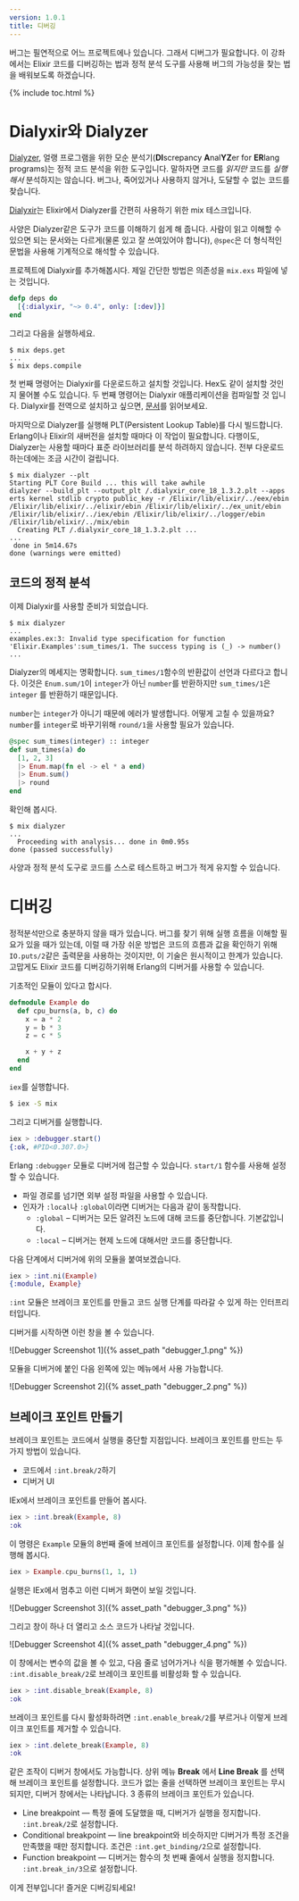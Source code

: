 ```yaml
---
version: 1.0.1
title: 디버깅
---
```


버그는 필연적으로 어느 프로젝트에나 있습니다. 그래서 디버그가 필요합니다. 이 강좌에서는 Elixir 코드를 디버깅하는 법과 정적 분석 도구를 사용해 버그의 가능성을 찾는 법을 배워보도록 하겠습니다.

{% include toc.html %}

# Dialyxir와 Dialyzer

[Dialyzer](http://erlang.org/doc/man/dialyzer.html), 얼랭 프로그램을 위한 모순 분석기(**DI**screpancy **A**nal**YZ**er for **ER**lang programs)는 정적 코드 분석을 위한 도구입니다. 말하자면 코드를 _읽지만_  코드를 _실행해서_ 분석하지는 않습니다. 버그나, 죽어있거나 사용하지 않거나, 도달할 수 없는 코드를 찾습니다.

[Dialyxir](https://github.com/jeremyjh/dialyxir)는 Elixir에서 Dialyzer를 간편히 사용하기 위한 mix 테스크입니다.

사양은 Dialyzer같은 도구가 코드를 이해하기 쉽게 해 줍니다. 사람이 읽고 이해할 수 있으면 되는 문서와는 다르게(물론 있고 잘 쓰여있어야 합니다), `@spec`은 더 형식적인 문법을 사용해 기계적으로 해석할 수 있습니다.


프로젝트에 Dialyxir를 추가해봅시다. 제일 간단한 방법은 의존성을 `mix.exs` 파일에 넣는 것입니다.

```elixir
defp deps do
  [{:dialyxir, "~> 0.4", only: [:dev]}]
end
```

그리고 다음을 실행하세요.

```shell
$ mix deps.get
...
$ mix deps.compile
```

첫 번째 명령어는 Dialyxir를 다운로드하고 설치할 것입니다. Hex도 같이 설치할 것인지 물어볼 수도 있습니다. 두 번째 명령어는 Dialyxir 애플리케이션을 컴파일할 것 입니다. Dialyxir를 전역으로 설치하고 싶으면, [문서](https://github.com/jeremyjh/dialyxir#installation)를 읽어보세요.

마지막으로 Dialyzer를 실행해 PLT(Persistent Lookup Table)를 다시 빌드합니다. Erlang이나 Elixir의 새버전을 설치할 때마다 이 작업이 필요합니다. 다행이도, Dialyzer는 사용할 때마다 표준 라이브러리를 분석 하려하지 않습니다. 전부 다운로드하는데에는 조금 시간이 걸립니다.

```shell
$ mix dialyzer --plt
Starting PLT Core Build ... this will take awhile
dialyzer --build_plt --output_plt /.dialyxir_core_18_1.3.2.plt --apps erts kernel stdlib crypto public_key -r /Elixir/lib/elixir/../eex/ebin /Elixir/lib/elixir/../elixir/ebin /Elixir/lib/elixir/../ex_unit/ebin /Elixir/lib/elixir/../iex/ebin /Elixir/lib/elixir/../logger/ebin /Elixir/lib/elixir/../mix/ebin
  Creating PLT /.dialyxir_core_18_1.3.2.plt ...
...
 done in 5m14.67s
done (warnings were emitted)
```

## 코드의 정적 분석

이제 Dialyxir를 사용할 준비가 되었습니다.

```shell
$ mix dialyzer
...
examples.ex:3: Invalid type specification for function 'Elixir.Examples':sum_times/1. The success typing is (_) -> number()
...
```

Dialyzer의 메세지는 명확합니다. `sum_times/1`함수의 반환값이 선언과 다르다고 합니다. 이것은 `Enum.sum/1`이 `integer`가 아닌 `number`를 반환하지만 `sum_times/1`은 `integer` 를 반환하기 때문입니다.

`number`는 `integer`가 아니기 때문에 에러가 발생합니다. 어떻게 고칠 수 있을까요? `number`를 `integer`로 바꾸기위해 `round/1`을 사용할 필요가 있습니다.

```elixir
@spec sum_times(integer) :: integer
def sum_times(a) do
  [1, 2, 3]
  |> Enum.map(fn el -> el * a end)
  |> Enum.sum()
  |> round
end
```

확인해 봅시다.

```shell
$ mix dialyzer
...
  Proceeding with analysis... done in 0m0.95s
done (passed successfully)
```

사양과 정적 분석 도구로 코드를 스스로 테스트하고 버그가 적게 유지할 수 있습니다.

# 디버깅

정적분석만으로 충분하지 않을 때가 있습니다. 버그를 찾기 위해 실행 흐름을 이해할 필요가 있을 때가 있는데, 이럴 때 가장 쉬운 방법은 코드의 흐름과 값을 확인하기 위해 `IO.puts/2`같은 출력문을 사용하는 것이지만, 이 기술은 원시적이고 한계가 있습니다. 고맙게도 Elixir 코드를 디버깅하기위해 Erlang의 디버거를 사용할 수 있습니다.

기초적인 모듈이 있다고 합시다.

```elixir
defmodule Example do
  def cpu_burns(a, b, c) do
    x = a * 2
    y = b * 3
    z = c * 5

    x + y + z
  end
end
```


`iex`를 실행합니다.

```bash
$ iex -S mix
```

그리고 디버거를 실행합니다.

```elixir
iex > :debugger.start()
{:ok, #PID<0.307.0>}
```

Erlang `:debugger` 모듈로 디버거에 접근할 수 있습니다. `start/1` 함수를 사용해 설정할 수 있습니다.

+ 파일 경로를 넘기면 외부 설정 파일을 사용할 수 있습니다.
+ 인자가 `:local`나 `:global`이라면 디버거는 다음과 같이 동작합니다.
    + `:global` – 디버거는 모든 알려진 노드에 대해 코드를 중단합니다. 기본값입니다.
    + `:local` – 디버거는 현제 노드에 대해서만 코드를 중단합니다.

다음 단계에서 디버거에 위의 모듈을 붙여보겠습니다.

```elixir
iex > :int.ni(Example)
{:module, Example}
```

`:int` 모듈은 브레이크 포인트를 만들고 코드 실행 단계를 따라갈 수 있게 하는 인터프리터입니다.

디버거를 시작하면 이런 창을 볼 수 있습니다.

![Debugger Screenshot 1]({% asset_path "debugger_1.png" %})

모듈을 디버거에 붙인 다음 왼쪽에 있는 메뉴에서 사용 가능합니다.

![Debugger Screenshot 2]({% asset_path "debugger_2.png" %})

## 브레이크 포인트 만들기

브레이크 포인트는 코드에서 실행을 중단할 지점입니다. 브레이크 포인트를 만드는 두 가지 방법이 있습니다.

+ 코드에서 `:int.break/2`하기
+ 디버거 UI

IEx에서 브레이크 포인트를 만들어 봅시다.

```elixir
iex > :int.break(Example, 8)
:ok
```

이 명령은 `Example` 모듈의 8번째 줄에 브레이크 포인트를 설정합니다. 이제 함수를 실행해 봅시다.

```elixir
iex > Example.cpu_burns(1, 1, 1)
```

실행은 IEx에서 멈추고 이런 디버거 화면이 보일 것입니다.

![Debugger Screenshot 3]({% asset_path "debugger_3.png" %})

그리고 창이 하나 더 열리고 소스 코드가 나타날 것입니다.

![Debugger Screenshot 4]({% asset_path "debugger_4.png" %})

이 창에서는 변수의 값을 볼 수 있고, 다음 줄로 넘어가거나 식을 평가해볼 수 있습니다. `:int.disable_break/2`로 브레이크 포인트를 비활성화 할 수 있습니다.

```elixir
iex > :int.disable_break(Example, 8)
:ok
```

브레이크 포인트를 다시 활성화하려면 `:int.enable_break/2`를 부르거나 이렇게 브레이크 포인트를 제거할 수 있습니다.

```elixir
iex > :int.delete_break(Example, 8)
:ok
```

같은 조작이 디버거 창에서도 가능합니다. 상위 메뉴 __Break__ 에서 __Line Break__ 를 선택해 브레이크 포인트를 설정합니다. 코드가 없는 줄을 선택하면 브레이크 포인트는 무시되지만, 디버거 창에서는 나타납니다. 3 종류의 브레이크 포인트가 있습니다.

+ Line breakpoint — 특정 줄에 도달했을 때, 디버거가 실행을 정지합니다. `:int.break/2`로 설정합니다.
+ Conditional breakpoint — line breakpoint와 비슷하지만 디버거가 특정 조건을 만족했을 때만 정지합니다. 조건은 `:int.get_binding/2`으로 설정합니다.
+ Function breakpoint — 디버거는 함수의 첫 번째 줄에서 실행을 정지합니다. `:int.break_in/3`으로 설정합니다.

이게 전부입니다! 즐거운 디버깅되세요!
